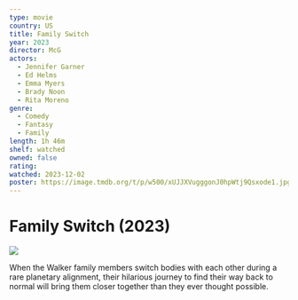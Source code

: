 ```yaml
---
type: movie
country: US
title: Family Switch
year: 2023
director: McG
actors:
  - Jennifer Garner
  - Ed Helms
  - Emma Myers
  - Brady Noon
  - Rita Moreno
genre:
  - Comedy
  - Fantasy
  - Family
length: 1h 46m
shelf: watched
owned: false
rating:
watched: 2023-12-02
poster: https://image.tmdb.org/t/p/w500/xUJJXVugggonJ0hpWtj9Qsxode1.jpg
---
```


# Family Switch (2023)

![](https://image.tmdb.org/t/p/w500/xUJJXVugggonJ0hpWtj9Qsxode1.jpg)

When the Walker family members switch bodies with each other during a rare planetary alignment, their hilarious journey to find their way back to normal will bring them closer together than they ever thought possible.